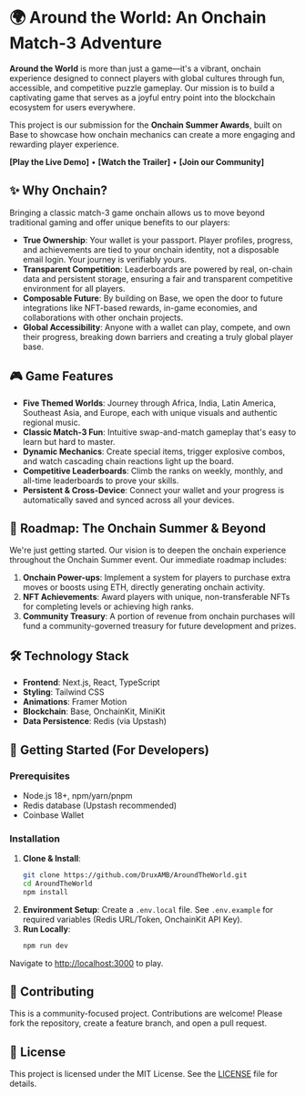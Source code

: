 # 🌍 Around the World: An Onchain Match-3 Adventure

**Around the World** is more than just a game—it's a vibrant, onchain experience designed to connect players with global cultures through fun, accessible, and competitive puzzle gameplay. Our mission is to build a captivating game that serves as a joyful entry point into the blockchain ecosystem for users everywhere.

This project is our submission for the **Onchain Summer Awards**, built on Base to showcase how onchain mechanics can create a more engaging and rewarding player experience.

**[Play the Live Demo]** • **[Watch the Trailer]** • **[Join our Community]**

## ✨ Why Onchain?

Bringing a classic match-3 game onchain allows us to move beyond traditional gaming and offer unique benefits to our players:

- **True Ownership**: Your wallet is your passport. Player profiles, progress, and achievements are tied to your onchain identity, not a disposable email login. Your journey is verifiably yours.
- **Transparent Competition**: Leaderboards are powered by real, on-chain data and persistent storage, ensuring a fair and transparent competitive environment for all players.
- **Composable Future**: By building on Base, we open the door to future integrations like NFT-based rewards, in-game economies, and collaborations with other onchain projects.
- **Global Accessibility**: Anyone with a wallet can play, compete, and own their progress, breaking down barriers and creating a truly global player base.

## 🎮 Game Features

- **Five Themed Worlds**: Journey through Africa, India, Latin America, Southeast Asia, and Europe, each with unique visuals and authentic regional music.
- **Classic Match-3 Fun**: Intuitive swap-and-match gameplay that's easy to learn but hard to master.
- **Dynamic Mechanics**: Create special items, trigger explosive combos, and watch cascading chain reactions light up the board.
- **Competitive Leaderboards**: Climb the ranks on weekly, monthly, and all-time leaderboards to prove your skills.
- **Persistent & Cross-Device**: Connect your wallet and your progress is automatically saved and synced across all your devices.

## 🔮 Roadmap: The Onchain Summer & Beyond

We're just getting started. Our vision is to deepen the onchain experience throughout the Onchain Summer event. Our immediate roadmap includes:

1.  **Onchain Power-ups**: Implement a system for players to purchase extra moves or boosts using ETH, directly generating onchain activity.
2.  **NFT Achievements**: Award players with unique, non-transferable NFTs for completing levels or achieving high ranks.
3.  **Community Treasury**: A portion of revenue from onchain purchases will fund a community-governed treasury for future development and prizes.

## 🛠️ Technology Stack

- **Frontend**: Next.js, React, TypeScript
- **Styling**: Tailwind CSS
- **Animations**: Framer Motion
- **Blockchain**: Base, OnchainKit, MiniKit
- **Data Persistence**: Redis (via Upstash)

## 🚀 Getting Started (For Developers)

### Prerequisites
- Node.js 18+, npm/yarn/pnpm
- Redis database (Upstash recommended)
- Coinbase Wallet

### Installation

1.  **Clone & Install**:
    ```bash
    git clone https://github.com/DruxAMB/AroundTheWorld.git
    cd AroundTheWorld
    npm install
    ```
2.  **Environment Setup**:
    Create a `.env.local` file. See `.env.example` for required variables (Redis URL/Token, OnchainKit API Key).
3.  **Run Locally**:
    ```bash
    npm run dev
    ```

Navigate to [http://localhost:3000](http://localhost:3000) to play.

## 🤝 Contributing

This is a community-focused project. Contributions are welcome! Please fork the repository, create a feature branch, and open a pull request.

## 📝 License

This project is licensed under the MIT License. See the [LICENSE](LICENSE) file for details.

